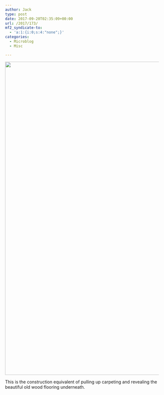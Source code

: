 ```yaml
---
author: Jack
type: post
date: 2017-09-20T02:35:09+00:00
url: /2017/173/
mf2_syndicate-to:
  - 'a:1:{i:0;s:4:"none";}'
categories:
  - Microblog
  - Misc

---
```

<img class="alignnone wp-image-174 size-full" src="https://jack.baty.net/wp-content/uploads/2017/09/IMG_2104.jpg" alt="" width="1280" height="1024" srcset="https://jack.baty.net/wp-content/uploads/2017/09/IMG_2104.jpg 1280w, https://jack.baty.net/wp-content/uploads/2017/09/IMG_2104-300x240.jpg 300w, https://jack.baty.net/wp-content/uploads/2017/09/IMG_2104-768x614.jpg 768w, https://jack.baty.net/wp-content/uploads/2017/09/IMG_2104-1024x819.jpg 1024w, https://jack.baty.net/wp-content/uploads/2017/09/IMG_2104-700x560.jpg 700w" sizes="(max-width: 1280px) 100vw, 1280px" />

This is the construction equivalent of pulling up carpeting and revealing the beautiful old wood flooring underneath.